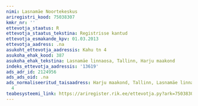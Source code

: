 ```yaml
---
nimi: Lasnamäe Noortekeskus
ariregistri_kood: 75038307
kmkr_nr: ''
ettevotja_staatus: R
ettevotja_staatus_tekstina: Registrisse kantud
ettevotja_esmakande_kpv: 01.03.2013
ettevotja_aadress: .na
asukoht_ettevotja_aadressis: Kahu tn 4
asukoha_ehak_kood: 387
asukoha_ehak_tekstina: Lasnamäe linnaosa, Tallinn, Harju maakond
indeks_ettevotja_aadressis: '13619'
ads_adr_id: 2124956
ads_ads_oid: .na
ads_normaliseeritud_taisaadress: Harju maakond, Tallinn, Lasnamäe linnaosa, Kahu tn
  4
teabesysteemi_link: https://ariregister.rik.ee/ettevotja.py?ark=75038307&ref=rekvisiidid
---
```

